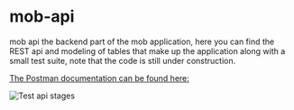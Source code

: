 # mob-api
mob api the backend part of the mob application, here you can find the REST api and modeling of tables that make up the application along with a small test suite, note that the code is still under construction.

 [The Postman documentation can be found here:](https://geochef.postman.co/collections/337090-261ead1d-d96a-430c-9115-ddaa9b0f84dc?version=latest&workspace=d30cece1-ef1e-48f6-8b40-92924ee39eb2)
 
 
![Test api stages](https://i.imgur.com/amK6eMs.png "Test api stages")
